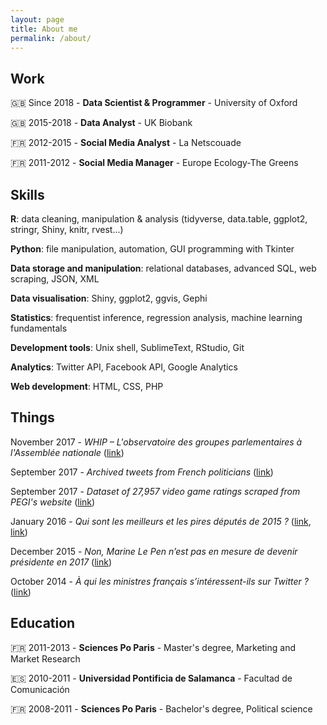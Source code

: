```yaml
---
layout: page
title: About me
permalink: /about/
---
```


## Work

🇬🇧 Since 2018 - **Data Scientist & Programmer** - University of Oxford

🇬🇧 2015-2018 - **Data Analyst** - UK Biobank

🇫🇷 2012-2015 - **Social Media Analyst** - La Netscouade

🇫🇷 2011-2012 - **Social Media Manager** - Europe Ecology-The Greens


## Skills

**R**: data cleaning, manipulation & analysis (tidyverse, data.table, ggplot2, stringr, Shiny, knitr, rvest...)

**Python**: file manipulation, automation, GUI programming with Tkinter

**Data storage and manipulation**: relational databases, advanced SQL, web scraping, JSON, XML

**Data visualisation**: Shiny, ggplot2, ggvis, Gephi

**Statistics**: frequentist inference, regression analysis, machine learning fundamentals

**Development tools**: Unix shell, SublimeText, RStudio, Git

**Analytics**: Twitter API, Facebook API, Google Analytics

**Web development**: HTML, CSS, PHP



## Things

November 2017 - *WHIP – L'observatoire des groupes parlementaires à l'Assemblée nationale* ([link](https://redouad.shinyapps.io/WHIP/))

September 2017 - *Archived tweets from French politicians* ([link](https://github.com/edomt/tweets_archive_FRpol))

September 2017 - *Dataset of 27,957 video game ratings scraped from PEGI's website* ([link](https://github.com/edomt/pegi))

January 2016 - *Qui sont les meilleurs et les pires députés de 2015 ?* ([link](https://www.lesechos.fr/15/01/2016/lesechos.fr/021620041874_qui-sont-les-meilleurs-et-les-pires-deputes-de-2015--.htm), [link](https://github.com/edomt/datapol))

December 2015 - *Non, Marine Le Pen n’est pas en mesure de devenir présidente en 2017* ([link](https://medium.com/@edmathieu/non-marine-le-pen-n-est-pas-en-mesure-de-devenir-pr%C3%A9sidente-en-2017-859ebe516e5d))

October 2014 - *À qui les ministres français s’intéressent-ils sur Twitter ?* ([link](https://medium.com/@edmathieu/a-qui-les-ministres-du-gouvernement-francais-sinteressent-ils-sur-twitter-4f21d2c98c2a))


## Education

🇫🇷 2011-2013 - **Sciences Po Paris** - Master's degree, Marketing and Market Research

🇪🇸 2010-2011 - **Universidad Pontificia de Salamanca** - Facultad de Comunicación

🇫🇷 2008-2011 - **Sciences Po Paris** - Bachelor's degree, Political science

